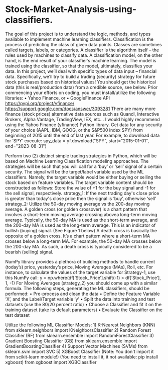 # Stock-Market-Analysis-using-classifiers.

The goal of this project is to understand the logic, methods, and types available to implement machine learning classifiers. Classification is the process of predicting the class of given data points. Classes are sometimes called targets, labels, or categories.
A classifier is the algorithm itself – the rules used by machines to classify data. A classification model, on the other hand, is the end result of your classifier’s machine learning. The model is trained using the classifier, so that the model, ultimately, classifies your data.
In this project, we’ll deal with specific types of data input – financial data. Specifically, we’ll try to build a trading (security) strategy for future stock purchases based on historical values!
You should get the historical data (this is real/production data) from a credible source, see below. Prior commencing your efforts on coding, you must install/utilize the following libraries:
•
Yahoo Finance, or
•
GoogleFinance API
https://pypi.org/project/yfinance/ https://support.google.com/docs/answer/3093281
There are many more finance (stock prices) alternative data sources such as Quandl, Interactive Brokers, Alpha Vantage, TradingView, IEX, etc…
I would highly recommend using the Yahoo Finance (yfinance) Python library.
Get data for any security of your choice (AAPL, IBM, GOOG, or the S&P500 index SPY) from beginning of 2015 until the end of last year. For example, to download data for ‘SPY’ execute: spy_data = yf.download("SPY", start="2015-01-01", end="2023-08-31")

Perform two (2) distinct simple trading strategies in Python, which will be based on Machine Learning Classification modeling approaches. The strategies will be such that you will call for a ‘buy’ or ‘sell’ signal of a certain security. The signal will be the target/label variable used by the ML classifiers. Namely, the target variable would be either buying or selling the stock based on feature variables. The target variable content should be constructed as follows: Store the value of +1 for the buy signal and -1 for the sell signal, respectively.
strategy_1: If the next trading day's close price is greater than today's close price then the signal is ‘buy’, otherwise ‘sell’
strategy_2: Utilize the 50-day moving average vs the 200-day moving average. A golden cross (or golden crossover) is a chart pattern that involves a short-term moving average crossing abovea long-term moving average. Typically, the 50-day MA is used as the short-term average, and the 200-day MA is used as the long-term average. This is an indicator of bullish (buying) signal. (See Figure 1 below)
A death cross is basically the opposite of a golden cross. It’s a chart pattern where a short-term MA crosses below a long-term MA. For example, the 50-day MA crosses below the 200-day MA. As such, a death cross is typically considered to be a bearish (selling) signal.

NumPy library provides a plethora of building methods to handle current (today’s) price, yesterday’s price, Moving Averages (MAs), Roll, etc.
For instance, to calculate the values of the target variable for Strategy-1, use this NumPy call: y = np.where(df[‘Stock_Price’].shift(-1) > df[‘Stock_Price’], 1, -1)
For Moving Averages (strategy_2) you should come up with a similar formula.
The following steps, generating the ML classifiers, should be performed:
•
Pre-process and clean the data
•
Define the Feature Variable ‘X’, and the Label/Target variable ‘y’
•
Spilt the data into training and test datasets (use the 80/20 percent ratio)
•
Choose a Classifier and fit it on the training dataset (take its default parameters)
•
Evaluate the Classifier on the test dataset

Utilize the following ML Classifier Models:
1)
K-Nearest Neighbors (KNN) from sklearn.neighbors import KNeighborsClassifier
2)
Random Forest Classifier (RF) from sklearn.ensemble import RandomForestClassifier
3)
Gradient Boosting Classifier (GB) from sklearn.ensemble import GradientBoostingClassifier
4)
Support Vector Machines (SVMs) from sklearn.svm import SVC
5)
XGBoost Classifier (Note: You don't import it from scikit-learn module!) (You need to install it, it not available: pip install xgboost) from xgboost import XGBClassifier
